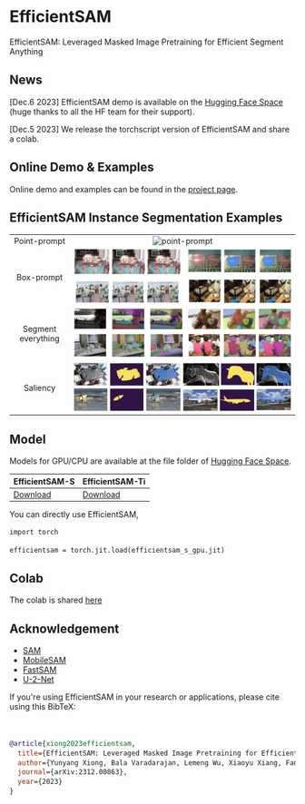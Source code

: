 # EfficientSAM
EfficientSAM: Leveraged Masked Image Pretraining for Efficient Segment Anything

## News
[Dec.6 2023] EfficientSAM demo is available on the [Hugging Face Space](https://huggingface.co/spaces/yunyangx/EfficientSAM) (huge thanks to all the HF team for their support).

[Dec.5 2023] We release the torchscript version of EfficientSAM and share a colab.

## Online Demo & Examples
Online demo and examples can be found in the [project page](https://yformer.github.io/efficient-sam/).

## EfficientSAM Instance Segmentation Examples
  |   |   |
:-------------------------:|:-------------------------:
Point-prompt | ![point-prompt](figs/examples/demo_point.png)
Box-prompt |  ![box-prompt](figs/examples/demo_box.png)
Segment everything |![segment everything](figs/examples/demo_everything.png)
Saliency | ![Saliency](figs/examples/demo_saliency.png)

## Model
Models for GPU/CPU are available at the file folder of [Hugging Face Space](https://huggingface.co/spaces/yunyangx/EfficientSAM/).

| EfficientSAM-S | EfficientSAM-Ti |
|------------------------------|------------------------------|
| [Download](https://www.dropbox.com/scl/fi/ziif8xudwbyyphb4tohza/efficientsam_s_gpu.jit?rlkey=8aflq9kf0bfujz5ex4lxuoq56&dl=0) |[Download](https://www.dropbox.com/scl/fi/lup5s4gthmlv6qf3f5zz3/efficientsam_ti_gpu.jit?rlkey=pap1xktxw50qiaey17no16bqz&dl=0)|

You can directly use EfficientSAM,
```
import torch

efficientsam = torch.jit.load(efficientsam_s_gpu.jit)
```

## Colab
The colab is shared [here](https://colab.research.google.com/drive/150dvh_lwbliC3020fWO9qASgy-so6sUZ?usp=sharing)



## Acknowledgement

+ [SAM](https://github.com/facebookresearch/segment-anything)
+ [MobileSAM](https://github.com/ChaoningZhang/MobileSAM)
+ [FastSAM](https://github.com/CASIA-IVA-Lab/FastSAM)
+ [U-2-Net](https://github.com/xuebinqin/U-2-Net)


If you're using EfficientSAM in your research or applications, please cite using this BibTeX:
```bibtex


@article{xiong2023efficientsam,
  title={EfficientSAM: Leveraged Masked Image Pretraining for Efficient Segment Anything},
  author={Yunyang Xiong, Bala Varadarajan, Lemeng Wu, Xiaoyu Xiang, Fanyi Xiao, Chenchen Zhu, Xiaoliang Dai, Dilin Wang, Fei Sun, Forrest Iandola, Raghuraman Krishnamoorthi, Vikas Chandra},
  journal={arXiv:2312.00863},
  year={2023}
}
```
